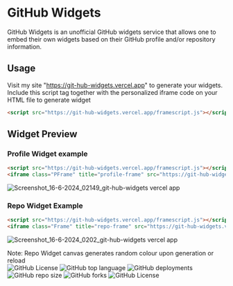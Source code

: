 # GitHub Widgets
GitHub Widgets is an unofficial GitHub widgets service that allows one to embed their own widgets based on their GitHub profile and/or repository information.
## Usage
Visit my site "https://git-hub-widgets.vercel.app" to generate your widgets.<br>
Include this script tag together with the personalized iframe code on your HTML file to generate widget
```html
<script src="https://git-hub-widgets.vercel.app/framescript.js"></script>
```
## Widget Preview
### Profile Widget example
```html
<script src="https://git-hub-widgets.vercel.app/framescript.js"></script>
<iframe class="PFrame" title="profile-frame" src="https://git-hub-widgets.vercel.app/profile.html?username=notquitelikeme"></iframe>
```
![Screenshot_16-6-2024_02149_git-hub-widgets vercel app](https://github.com/notquitelikeme/GitHub-Widgets/assets/137330345/da0b538d-1904-473c-b916-31e1b021703c)

### Repo Widget Example
```html
<script src="https://git-hub-widgets.vercel.app/framescript.js"></script>
<iframe class="Frame" title="repo-frame" src="https://git-hub-widgets.vercel.app/repo.html?owner=notquitelikeme&repo=GitHub-Widgets"></iframe>
```
![Screenshot_16-6-2024_0202_git-hub-widgets vercel app](https://github.com/notquitelikeme/GitHub-Widgets/assets/137330345/c8707661-fd21-4671-934a-51116053a1fd)

Note: Repo Widget canvas generates random colour upon generation or reload <br>
<img alt="GitHub License" src="https://img.shields.io/github/languages/count/notquitelikeme/GitHub-Widgets">
<img alt="GitHub top language" src="https://img.shields.io/github/languages/top/notquitelikeme/GitHub-Widgets">
<img alt="GitHub deployments" src="https://img.shields.io/github/deployments/notquitelikeme/GitHub-Widgets/:environment">
<img alt="GitHub repo size" src="https://img.shields.io/github/repo-size/notquitelikeme/GitHub-Widgets">
<img alt="GitHub forks" src="https://img.shields.io/github/forks/notquitelikeme/GitHub-Widgets">
<img alt="GitHub License" src="https://img.shields.io/github/license/notquitelikeme/GitHub-Widgets?style=plastic">
